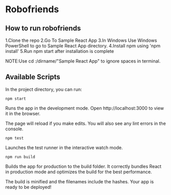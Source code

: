 # Robofriends
## How to run robofriends
1.Clone the repo
2.Go To Sample React App
3.In Windows Use Windows PowerShell to go to Sample React App directory.
4.Install npm using 'npm install'
5.Run npm start after installation is complete


NOTE:Use cd :/dirname/"Sample React App" to ignore spaces in terminal.

## Available Scripts
In the project directory, you can run:

```
npm start
```

Runs the app in the development mode.
Open http://localhost:3000 to view it in the browser.

The page will reload if you make edits.
You will also see any lint errors in the console.
```
npm test
```
Launches the test runner in the interactive watch mode.
```
npm run build
```
Builds the app for production to the build folder.
It correctly bundles React in production mode and optimizes the build for the best performance.

The build is minified and the filenames include the hashes.
Your app is ready to be deployed!
